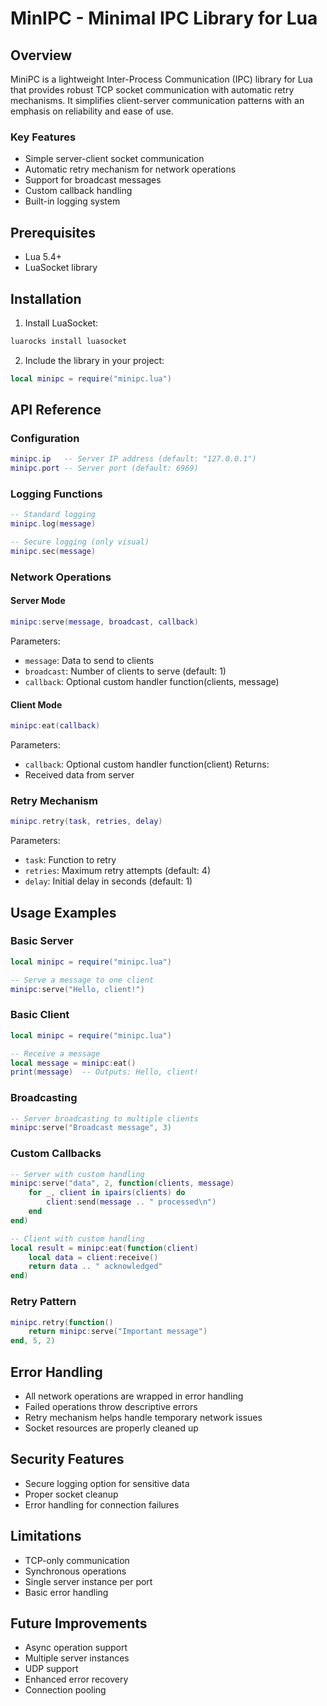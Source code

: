 # MinIPC - Minimal IPC Library for Lua

## Overview
MiniPC is a lightweight Inter-Process Communication (IPC) library for Lua that provides robust TCP socket communication with automatic retry mechanisms. It simplifies client-server communication patterns with an emphasis on reliability and ease of use.

### Key Features
- Simple server-client socket communication
- Automatic retry mechanism for network operations
- Support for broadcast messages
- Custom callback handling
- Built-in logging system

## Prerequisites
- Lua 5.4+
- LuaSocket library

## Installation
1. Install LuaSocket:
```bash
luarocks install luasocket
```

2. Include the library in your project:
```lua
local minipc = require("minipc.lua")
```

## API Reference

### Configuration
```lua
minipc.ip   -- Server IP address (default: "127.0.0.1")
minipc.port -- Server port (default: 6969)
```

### Logging Functions
```lua
-- Standard logging
minipc.log(message)

-- Secure logging (only visual)
minipc.sec(message)
```

### Network Operations

#### Server Mode
```lua
minipc:serve(message, broadcast, callback)
```
Parameters:
- `message`: Data to send to clients
- `broadcast`: Number of clients to serve (default: 1)
- `callback`: Optional custom handler function(clients, message)

#### Client Mode
```lua
minipc:eat(callback)
```
Parameters:
- `callback`: Optional custom handler function(client)
Returns:
- Received data from server

### Retry Mechanism
```lua
minipc.retry(task, retries, delay)
```
Parameters:
- `task`: Function to retry
- `retries`: Maximum retry attempts (default: 4)
- `delay`: Initial delay in seconds (default: 1)

## Usage Examples

### Basic Server
```lua
local minipc = require("minipc.lua")

-- Serve a message to one client
minipc:serve("Hello, client!")
```

### Basic Client
```lua
local minipc = require("minipc.lua")

-- Receive a message
local message = minipc:eat()
print(message)  -- Outputs: Hello, client!
```

### Broadcasting
```lua
-- Server broadcasting to multiple clients
minipc:serve("Broadcast message", 3)
```

### Custom Callbacks
```lua
-- Server with custom handling
minipc:serve("data", 2, function(clients, message)
    for _, client in ipairs(clients) do
        client:send(message .. " processed\n")
    end
end)

-- Client with custom handling
local result = minipc:eat(function(client)
    local data = client:receive()
    return data .. " acknowledged"
end)
```

### Retry Pattern
```lua
minipc.retry(function()
    return minipc:serve("Important message")
end, 5, 2)
```

## Error Handling
- All network operations are wrapped in error handling
- Failed operations throw descriptive errors
- Retry mechanism helps handle temporary network issues
- Socket resources are properly cleaned up

## Security Features
- Secure logging option for sensitive data
- Proper socket cleanup
- Error handling for connection failures

## Limitations
- TCP-only communication
- Synchronous operations
- Single server instance per port
- Basic error handling

## Future Improvements
- Async operation support
- Multiple server instances
- UDP support
- Enhanced error recovery
- Connection pooling

